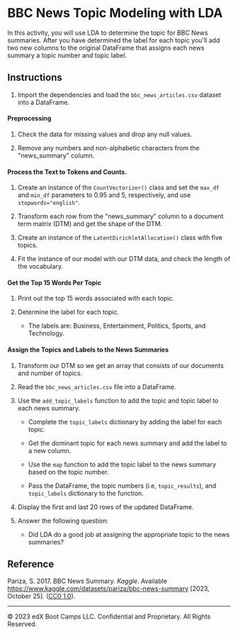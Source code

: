 # BBC News Topic Modeling with LDA

In this activity, you will use LDA to determine the topic for BBC News summaries. After you have determined the label for each topic you'll add two new columns to the original DataFrame that assigns each news summary a topic number and topic label.

## Instructions

1. Import the dependencies and load the `bbc_news_articles.csv` dataset into a DataFrame.

#### Preprocessing

1. Check the data for missing values and drop any null values.

2. Remove any numbers and non-alphabetic characters from the "news_summary" column.

#### Process the Text to Tokens and Counts.

1. Create an instance of the `CountVectorizer()` class and set the `max_df` and `min_df` parameters to 0.95 and 5, respectively, and use `stopwords="english"`.

2. Transform each row from the "news_summary" column to a document term matrix (DTM) and get the shape of the DTM.

3. Create an instance of the `LatentDirichletAllocation()` class with five topics.

4. Fit the instance of our model with our DTM data, and check the length of the vocabulary.

#### Get the Top 15 Words Per Topic

1. Print out the top 15 words associated with each topic.

2. Determine the label for each topic.

    * The labels are: Business, Entertainment, Politics, Sports, and Technology.


#### Assign the Topics and Labels to the News Summaries

1. Transform our DTM so we get an array that consists of our documents and number of topics.

2. Read the `bbc_news_articles.csv` file into a DataFrame.

3. Use the `add_topic_labels` function to add the topic and topic label to each news summary.

    * Complete the `topic_labels` dictionary by adding the label for each topic.

    * Get the dominant topic for each news summary and add the label to a new column.

    * Use the `map` function to add the topic label to the news summary based on the topic number.

    * Pass the DataFrame, the topic numbers (i.e, `topic_results`), and `topic_labels` dictionary to the function.

4. Display the first and last 20 rows of the updated DataFrame.

5. Answer the following question:
    * Did LDA do a good job at assigning the appropriate topic to the news summaries?


## Reference

Pariza, S. 2017. BBC News Summary. *Kaggle*. Available https://www.kaggle.com/datasets/pariza/bbc-news-summary [2023, October 25]. ([CC0 1.0](https://creativecommons.org/publicdomain/zero/1.0/)).

---

© 2023 edX Boot Camps LLC. Confidential and Proprietary. All Rights Reserved.
